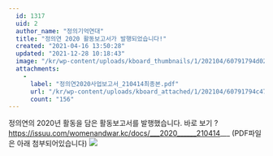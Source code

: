 ```yaml
---
  id: 1317
  uid: 2
  author_name: "정의기억연대"
  title: "정의연 2020 활동보고서가 발행되었습니다!"
  created: "2021-04-16 13:50:28"
  updated: "2021-12-28 10:18:43"
  image: "/kr/wp-content/uploads/kboard_thumbnails/1/202104/60791794d02b59353471.jpg"
  attachments: 
    - 
      label: "정의연2020사업보고서_210414최종본.pdf"
      url: "/kr/wp-content/uploads/kboard_attached/1/202104/60791794c47f81782621.pdf"
      count: "156"
---
```

정의연의 2020년 활동을 담은 활동보고서를 발행했습니다.
바로 보기 ? https://issuu.com/womenandwar.kc/docs/___2020______210414___
(PDF파일은 아래 첨부되어있습니다)
![](/kr/wp-content/uploads/kboard_attached/1/202104/607918007bb3b8132750.jpg)
